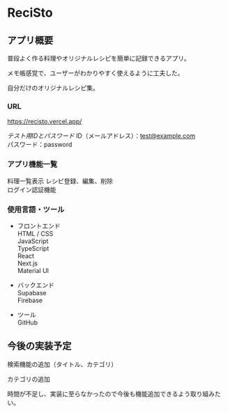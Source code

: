 # ReciSto

## アプリ概要

普段よく作る料理やオリジナルレシピを簡単に記録できるアプリ。

メモ帳感覚で、ユーザーがわかりやすく使えるように工夫した。

自分だけのオリジナルレシピ集。

### URL
https://recisto.vercel.app/


*テスト用IDとパスワード*
ID（メールアドレス）：test@example.com  
パスワード：password

### アプリ機能一覧

料理一覧表示
レシピ登録、編集、削除  
ログイン認証機能

### 使用言語・ツール

- フロントエンド  
HTML / CSS  
JavaScript  
TypeScript  
React  
Next.js  
Material UI

- バックエンド  
Supabase  
Firebase

- ツール  
GitHub

## 今後の実装予定

検索機能の追加（タイトル、カテゴリ）

カテゴリの追加

時間が不足し、実装に至らなかったので今後も機能追加できるよう取り組みたい。
